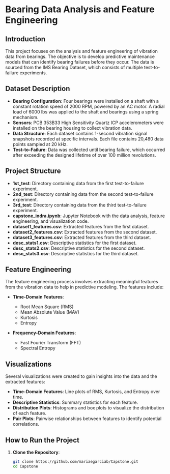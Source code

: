 # Bearing Data Analysis and Feature Engineering

## Introduction

This project focuses on the analysis and feature engineering of vibration data from bearings. The objective is to develop predictive maintenance models that can identify bearing failures before they occur. The data is sourced from the IMS Bearing Dataset, which consists of multiple test-to-failure experiments.

## Dataset Description

- **Bearing Configuration**: Four bearings were installed on a shaft with a constant rotation speed of 2000 RPM, powered by an AC motor. A radial load of 6000 lbs was applied to the shaft and bearings using a spring mechanism.
- **Sensors**: PCB 353B33 High Sensitivity Quartz ICP accelerometers were installed on the bearing housing to collect vibration data.
- **Data Structure**: Each dataset contains 1-second vibration signal snapshots recorded at specific intervals. Each file contains 20,480 data points sampled at 20 kHz.
- **Test-to-Failure**: Data was collected until bearing failure, which occurred after exceeding the designed lifetime of over 100 million revolutions.

## Project Structure

- **1st_test**: Directory containing data from the first test-to-failure experiment.
- **2nd_test**: Directory containing data from the second test-to-failure experiment.
- **3rd_test**: Directory containing data from the third test-to-failure experiment.
- **capstone_indra.ipynb**: Jupyter Notebook with the data analysis, feature engineering, and visualization code.
- **dataset1_features.csv**: Extracted features from the first dataset.
- **dataset2_features.csv**: Extracted features from the second dataset.
- **dataset3_features.csv**: Extracted features from the third dataset.
- **desc_stats1.csv**: Descriptive statistics for the first dataset.
- **desc_stats2.csv**: Descriptive statistics for the second dataset.
- **desc_stats3.csv**: Descriptive statistics for the third dataset.

## Feature Engineering

The feature engineering process involves extracting meaningful features from the vibration data to help in predictive modeling. The features include:

- **Time-Domain Features**:
  - Root Mean Square (RMS)
  - Mean Absolute Value (MAV)
  - Kurtosis
  - Entropy

- **Frequency-Domain Features**:
  - Fast Fourier Transform (FFT)
  - Spectral Entropy

## Visualizations

Several visualizations were created to gain insights into the data and the extracted features:

- **Time-Domain Features**: Line plots of RMS, Kurtosis, and Entropy over time.
- **Descriptive Statistics**: Summary statistics for each feature.
- **Distribution Plots**: Histograms and box plots to visualize the distribution of each feature.
- **Pair Plots**: Pairwise relationships between features to identify potential correlations.

## How to Run the Project

1. **Clone the Repository**:
   ```sh
   git clone https://github.com/mariaegarciab/Capstone.git
   cd Capstone
